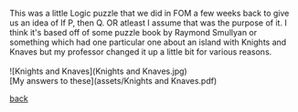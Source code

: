 This was a little Logic puzzle that we did in FOM a few weeks back to give us an idea of If P, then Q. OR atleast I assume that was the purpose of it. I think it's based off of some puzzle book by Raymond Smullyan or something which had one particular one about an island with Knights and Knaves but my professor changed it up a little bit for various reasons. <br/>
<br/>
![Knights and Knaves](Knights and Knaves.jpg)
<br/>
[My answers to these](assets/Knights and Knaves.pdf) <br/>

[back](./)
